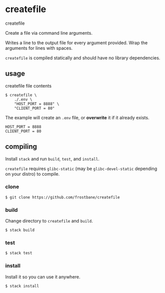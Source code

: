 # createfile #

createfile

Create a file via command line arguments.

Writes a line to the output file for every argument provided. Wrap the arguments for lines with spaces.

`createfile` is compiled statically and should have no library dependencies.

## usage ##

createfile file contents

```
$ createfile \
    ./.env \
    "HOST_PORT = 8888" \
    "CLIENT_PORT = 80"
```

The example will create an `.env` file, or **overwrite** it if it already exists.

```
HOST_PORT = 8888
CLIENT_PORT = 80
```

## compiling ##

Install `stack` and run `build`, `test`, and `install`.

`createfile` requires `glibc-static` (may be `glibc-devel-static` depending on your distro) to compile.

### clone ###

```
$ git clone https://github.com/frostbane/createfile
```
### build ###

Change directory to `createfile` and `build`.

```
$ stack build
```
### test ###

```
$ stack test
```

### install ###

Install it so you can use it anywhere.

```
$ stack install
```
